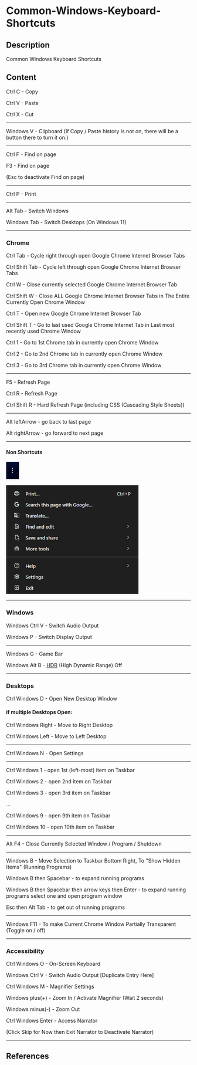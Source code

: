# Common-Windows-Keyboard-Shortcuts

## Description

Common Windows Keyboard Shortcuts

## Content

Ctrl C - Copy

Ctrl V - Paste

Ctrl X - Cut

____

Windows V - Clipboard (If Copy / Paste history is not on, there will be a button there to turn it on.)

____

Ctrl F - Find on page

F3 - Find on page

(Esc to deactivate Find on page)

____

Ctrl P - Print

____

Alt Tab - Switch Windows

Windows Tab - Switch Desktops (On Windows 11)

____

### Chrome

Ctrl Tab - Cycle right through open Google Chrome Internet Browser Tabs

Ctrl Shift Tab - Cycle left through open Google Chrome Internet Browser Tabs

Ctrl W - Close currently selected Google Chrome Internet Browser Tab

Ctrl Shift W - Close ALL Google Chrome Internet Browser Tabs in The Entire Currently Open Chrome Window 

Ctrl T - Open new Google Chrome Internet Browser Tab

Ctrl Shift T - Go to last used Google Chrome Internet Tab in Last most recently used Chrome Window

Ctrl 1 - Go to 1st Chrome tab in currently open Chrome Window

Ctrl 2 - Go to 2nd Chrome tab in currently open Chrome Window 

Ctrl 3 - Go to 3rd Chrome tab in currently open Chrome Window 

____

F5 - Refresh Page

Ctrl R - Refresh Page

Ctrl Shift R - Hard Refresh Page (including CSS (Cascading Style Sheets))

____

Alt leftArrow - go back to last page

Alt rightArrow - go forward to next page

____

#### Non Shortcuts

![Chrome Options Button](/static/images/ChromeOptions.png)

![Chrome Options Menu](/static/images/ChromeOptions2.png)

____

### Windows

Windows Ctrl V - Switch Audio Output

Windows P - Switch Display Output

____

Windows G - Game Bar

Windows Alt B - [HDR](https://support.microsoft.com/en-us/windows/hdr-settings-in-windows-2d767185-38ec-7fdc-6f97-bbc6c5ef24e6) (High Dynamic Range) Off

____

### Desktops

Ctrl Windows D - Open New Desktop Window

#### if multiple Desktops Open:

Ctrl Windows Right - Move to Right Desktop

Ctrl Windows Left - Move to Left Desktop

____

Ctrl Windows N - Open Settings

____

Ctrl Windows 1 - open 1st (left-most) item on Taskbar

Ctrl Windows 2 - open 2nd item on Taskbar

Ctrl Windows 3 - open 3rd item on Taskbar

...

Ctrl Windows 9 - open 9th item on Taskbar

Ctrl Windows 10 - open 10th item on Taskbar

____

Alt F4 - Close Currently Selected Window / Program / Shutdown

____

Windows B - Move Selection to Taskbar Bottom Right, To "Show Hidden Items" (Running Programs)

Windows B then Spacebar - to expand running programs

Windows B then Spacebar then arrow keys then Enter - to expand running programs select one and open program window

Esc then Alt Tab - to get out of running programs


____

Windows F11 - To make Current Chrome Window Partially Transparent (Toggle on / off)

____

### Accessibility

Ctrl Windows O - On-Screen Keyboard

Windows Ctrl V - Switch Audio Output [Duplicate Entry Here]

Ctrl Windows M - Magnifier Settings

Windows plus(+) - Zoom In / Activate Magnifier (Wait 2 seconds)

Windows minus(-) - Zoom Out

Ctrl Windows Enter - Access Narrator

(Click Skip for Now then Exit Narrator to Deactivate Narrator)

____

## References
